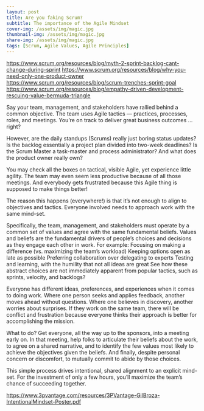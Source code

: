 ```yaml
---
layout: post
title: Are you faking Scrum?
subtitle: The importance of the Agile Mindset
cover-img: /assets/img/magic.jpg
thumbnail-img: /assets/img/magic.jpg
share-img: /assets/img/magic.jpg
tags: [Scrum, Agile Values, Agile Principles]
---
```

https://www.scrum.org/resources/blog/myth-2-sprint-backlog-cant-change-during-sprint
https://www.scrum.org/resources/blog/why-you-need-only-one-product-owner
https://www.scrum.org/resources/blog/scrum-trenches-sprint-goal
https://www.scrum.org/resources/blog/empathy-driven-development-rescuing-value-bermuda-triangle

Say your team, management, and stakeholders have rallied behind a common objective. The team uses Agile tactics — practices, processes, roles, and meetings. You’re on track to deliver great business outcomes ... right?

However, are the daily standups (Scrums) really just boring status updates? Is the backlog essentially a project plan divided into two-week deadlines? Is the Scrum Master a task-master and process administrator? And what does the product owner really own?

You may check all the boxes on tactical, visible Agile, yet experience little agility. The team may even seem less productive because of all those meetings. And everybody gets frustrated because this Agile thing is supposed to make things better!

The reason this happens (everywhere!) is that it’s not enough to align to objectives and tactics. Everyone involved needs to approach work with the same mind-set.

Specifically, the team, management, and stakeholders must operate by a common set of values and agree with the same fundamental beliefs. Values and beliefs are the fundamental drivers of people’s choices and decisions as they engage each other in work. For example:
Focusing on making a difference (vs. maximizing the team’s workload)
Keeping options open as late as possible
Preferring collaboration over delegating to experts
Testing and learning, with the humility that not all ideas are great
See how these abstract choices are not immediately apparent from popular tactics, such as sprints, velocity, and backlogs?

Everyone has different ideas, preferences, and experiences when it comes to doing work. Where one person seeks and applies feedback, another moves ahead without questions. Where one believes in discovery, another worries about surprises. If they work on the same team, there will be conflict and frustration because everyone thinks their approach is better for accomplishing the mission.

What to do? Get everyone, all the way up to the sponsors, into a meeting early on. In that meeting, help folks to articulate their beliefs about the work, to agree on a shared narrative, and to identify the few values most likely to achieve the objectives given the beliefs. And finally, despite personal concern or discomfort, to mutually commit to abide by those choices.

This simple process drives intentional, shared alignment to an explicit mind-set. For the investment of only a few hours, you’ll maximize the team’s chance of succeeding together.

https://www.3pvantage.com/resources/3PVantage-GilBroza-IntentionalMindset-Poster.pdf
